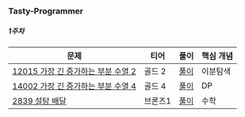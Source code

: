 ### Tasty-Programmer

##### 1주차
|문제|티어|풀이|핵심 개념|
|---|---|---|---|
|[12015 가장 긴 증가하는 부분 수열 2 ](https://www.acmicpc.net/problem/12015)|골드 2|[풀이](3rd_Algorithm/Tasty-Programmer/solving_problem.md)|이분탐색 |
|[14002 가장 긴 증가하는 부분 수열 4](https://www.acmicpc.net/problem/14002)|골드 4|[풀이](3rd_Algorithm/Tasty-Programmer/solving_problem.md)|DP|
|[2839 설탕 배달 ](https://www.acmicpc.net/problem/2839)|브론즈1|[풀이](3rd_Algorithm/Tasty-Programmer/solving_problem.md)|수학|
